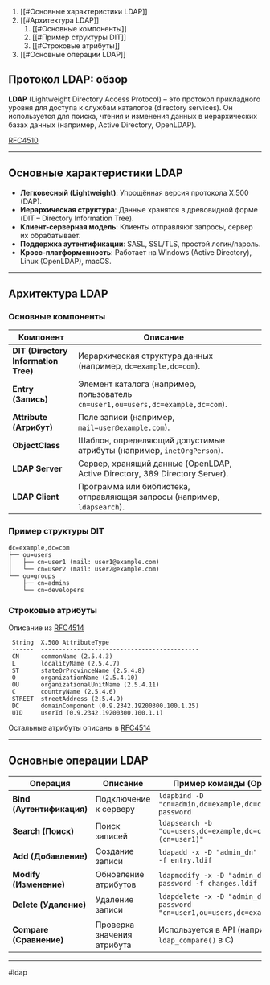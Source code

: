 1. [[#Основные характеристики LDAP]]
2. [[#Архитектура LDAP]]
	1. [[#Основные компоненты]]
	2. [[#Пример структуры DIT]]
	3. [[#Строковые атрибуты]]
3. [[#Основные операции LDAP]]

## Протокол LDAP: обзор  

**LDAP** (Lightweight Directory Access Protocol) – это протокол прикладного уровня для доступа к службам каталогов (directory services). Он используется для поиска, чтения и изменения данных в иерархических базах данных (например, Active Directory, OpenLDAP).  

[RFC4510](https://datatracker.ietf.org/doc/html/rfc4510)

---
## Основные характеристики LDAP  

- **Легковесный (Lightweight)**: Упрощённая версия протокола X.500 (DAP).  
- **Иерархическая структура**: Данные хранятся в древовидной форме (DIT – Directory Information Tree).  
- **Клиент-серверная модель**: Клиенты отправляют запросы, сервер их обрабатывает.  
- **Поддержка аутентификации**: SASL, SSL/TLS, простой логин/пароль.  
- **Кросс-платформенность**: Работает на Windows (Active Directory), Linux (OpenLDAP), macOS.  

---

## Архитектура LDAP 

### Основные компоненты

| Компонент                            | Описание                                                                         |     |
| ------------------------------------ | -------------------------------------------------------------------------------- | --- |
| **DIT (Directory Information Tree)** | Иерархическая структура данных (например, `dc=example,dc=com`).                  |     |
| **Entry (Запись)**                   | Элемент каталога (например, пользователь `cn=user1,ou=users,dc=example,dc=com`). |     |
| **Attribute (Атрибут)**              | Поле записи (например, `mail=user@example.com`).                                 |     |
| **ObjectClass**                      | Шаблон, определяющий допустимые атрибуты (например, `inetOrgPerson`).            |     |
| **LDAP Server**                      | Сервер, хранящий данные (OpenLDAP, Active Directory, 389 Directory Server).      |     |
| **LDAP Client**                      | Программа или библиотека, отправляющая запросы (например, `ldapsearch`).         |     |
### Пример структуры DIT 
```
dc=example,dc=com  
├── ou=users  
│   ├── cn=user1 (mail: user1@example.com)  
│   └── cn=user2 (mail: user2@example.com)  
└── ou=groups  
    ├── cn=admins  
    └── cn=developers  
```

### Строковые атрибуты

Описание из [RFC4514](https://datatracker.ietf.org/doc/html/rfc4514)

```
 String  X.500 AttributeType
 ------  --------------------------------------------
 CN      commonName (2.5.4.3)
 L       localityName (2.5.4.7)
 ST      stateOrProvinceName (2.5.4.8)
 O       organizationName (2.5.4.10)
 OU      organizationalUnitName (2.5.4.11)
 C       countryName (2.5.4.6)
 STREET  streetAddress (2.5.4.9)
 DC      domainComponent (0.9.2342.19200300.100.1.25)
 UID     userId (0.9.2342.19200300.100.1.1)
```

Остальные атрибуты описаны в [RFC4514](https://datatracker.ietf.org/doc/html/rfc4514)

---
## Основные операции LDAP 
| Операция                  | Описание                   | Пример команды (OpenLDAP)                                                       |
| ------------------------- | -------------------------- | ------------------------------------------------------------------------------- |
| **Bind (Аутентификация)** | Подключение к серверу      | `ldapbind -D "cn=admin,dc=example,dc=com" -w password`                          |
| **Search (Поиск)**        | Поиск записей              | `ldapsearch -b "ou=users,dc=example,dc=com" "(cn=user1)"`                       |
| **Add (Добавление)**      | Создание записи            | `ldapadd -x -D "admin_dn" -w password -f entry.ldif`                            |
| **Modify (Изменение)**    | Обновление атрибутов       | `ldapmodify -x -D "admin_dn" -w password -f changes.ldif`                       |
| **Delete (Удаление)**     | Удаление записи            | `ldapdelete -x -D "admin_dn" -w password "cn=user1,ou=users,dc=example,dc=com"` |
| **Compare (Сравнение)**   | Проверка значения атрибута | Используется в API (например, `ldap_compare()` в C)                             |

---
#ldap